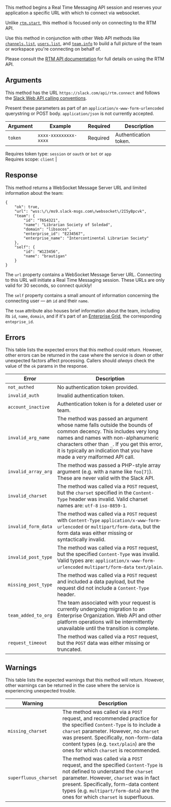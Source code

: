 This method begins a Real Time Messaging API session and reserves your application a specific URL with which to connect via websocket.

Unlike [`rtm.start`](/methods/rtm.start), this method is focused only on connecting to the RTM API.

Use this method in conjunction with other Web API methods like [`channels.list`](/methods/channels.list), [`users.list`](/methods/users.list), and [`team.info`](/methods/team.info) to build a full picture of the team or workspace you're connecting on behalf of.

Please consult the [RTM API documentation](/rtm) for full details on using the RTM API.

## Arguments

This method has the URL `https://slack.com/api/rtm.connect` and follows the [Slack Web API calling conventions](/web#basics). <aside class="small">Present these parameters as part of an <code>application/x-www-form-urlencoded</code> querystring or POST body. <code>application/json</code> is not currently accepted.</aside>

| Argument | Example | Required | Description |
| --- | --- | --- | --- |
| `token` | `xxxx-xxxxxxxxx-xxxx` | Required | Authentication token.  
Requires token type: `session` or `oauth` or `bot` or `app`  
Requires scope: `client` |

## Response

This method returns a WebSocket Message Server URL and limited information about the team:

```
{
    "ok": true,
    "url": "wss:\/\/ms9.slack-msgs.com\/websocket\/2I5yBpcvk",
    "team": {
        "id": "T654321",
        "name": "Librarian Society of Soledad",
        "domain": "libsocos",
        "enterprise_id": "E234567",
        "enterprise_name": "Intercontinental Librarian Society"
    },
    "self": {
        "id": "W123456",
        "name": "brautigan"
    }
}
```

The `url` property contains a WebSocket Message Server URL. Connecting to this URL will initiate a Real Time Messaging session. These URLs are only valid for 30 seconds, so connect quickly!

The `self` property contains a small amount of information concerning the connecting user &mdash; an `id` and their `name`.

The `team` attribute also houses brief information about the team, including its `id`, `name`, `domain`, and if it's part of an [Enterprise Grid](/enterprise-grid), the corresponding `enteprise_id`.

## Errors

This table lists the expected errors that this method could return. However, other errors can be returned in the case where the service is down or other unexpected factors affect processing. Callers should _always_ check the value of the `ok` params in the response.

| Error | Description |
| --- | --- |
| `not_authed` | No authentication token provided. |
| `invalid_auth` | Invalid authentication token. |
| `account_inactive` | Authentication token is for a deleted user or team. |
| `invalid_arg_name` | The method was passed an argument whose name falls outside the bounds of common decency. This includes very long names and names with non-alphanumeric characters other than `_`. If you get this error, it is typically an indication that you have made a _very_ malformed API call. |
| `invalid_array_arg` | The method was passed a PHP-style array argument (e.g. with a name like `foo[7]`). These are never valid with the Slack API. |
| `invalid_charset` | The method was called via a `POST` request, but the `charset` specified in the `Content-Type` header was invalid. Valid charset names are: `utf-8` `iso-8859-1`. |
| `invalid_form_data` | The method was called via a `POST` request with `Content-Type` `application/x-www-form-urlencoded` or `multipart/form-data`, but the form data was either missing or syntactically invalid. |
| `invalid_post_type` | The method was called via a `POST` request, but the specified `Content-Type` was invalid. Valid types are: `application/x-www-form-urlencoded` `multipart/form-data` `text/plain`. |
| `missing_post_type` | The method was called via a `POST` request and included a data payload, but the request did not include a `Content-Type` header. |
| `team_added_to_org` | The team associated with your request is currently undergoing migration to an Enterprise Organization. Web API and other platform operations will be intermittently unavailable until the transition is complete. |
| `request_timeout` | The method was called via a `POST` request, but the `POST` data was either missing or truncated. |

## Warnings

This table lists the expected warnings that this method will return. However, other warnings can be returned in the case where the service is experiencing unexpected trouble.

| Warning | Description |
| --- | --- |
| `missing_charset` | The method was called via a `POST` request, and recommended practice for the specified `Content-Type` is to include a `charset` parameter. However, no `charset` was present. Specifically, non-form-data content types (e.g. `text/plain`) are the ones for which `charset` is recommended. |
| `superfluous_charset` | The method was called via a `POST` request, and the specified `Content-Type` is not defined to understand the `charset` parameter. However, `charset` was in fact present. Specifically, form-data content types (e.g. `multipart/form-data`) are the ones for which `charset` is superfluous. |

